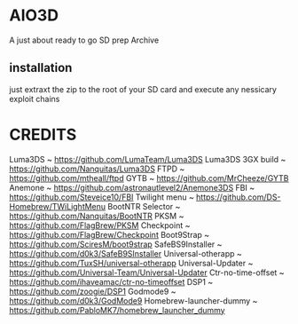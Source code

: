 # AIO3D
A just about ready to go SD prep Archive

## installation
just extraxt the zip to the root of your SD card and execute any nessicary exploit chains

# CREDITS
Luma3DS ~ https://github.com/LumaTeam/Luma3DS
Luma3DS 3GX build ~ https://github.com/Nanquitas/Luma3DS
FTPD ~ https://github.com/mtheall/ftpd
GYTB ~ https://github.com/MrCheeze/GYTB
Anemone ~ https://github.com/astronautlevel2/Anemone3DS
FBI ~ https://github.com/Steveice10/FBI
Twilight menu ~ https://github.com/DS-Homebrew/TWiLightMenu
BootNTR Selector ~ https://github.com/Nanquitas/BootNTR
PKSM ~ https://github.com/FlagBrew/PKSM
Checkpoint ~ https://github.com/FlagBrew/Checkpoint
Boot9Strap ~ https://github.com/SciresM/boot9strap
SafeBS9Installer ~ https://github.com/d0k3/SafeB9SInstaller
Universal-otherapp ~ https://github.com/TuxSH/universal-otherapp
Universal-Updater ~ https://github.com/Universal-Team/Universal-Updater
Ctr-no-time-offset ~ https://github.com/ihaveamac/ctr-no-timeoffset
DSP1 ~ https://github.com/zoogie/DSP1
Godmode9 ~ https://github.com/d0k3/GodMode9
Homebrew-launcher-dummy ~ https://github.com/PabloMK7/homebrew_launcher_dummy


